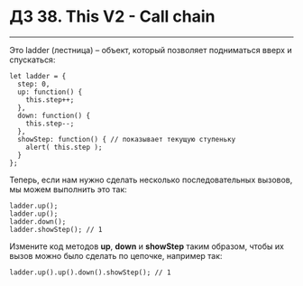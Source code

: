 # ДЗ 38. This V2 - Call chain
<hr>

Это ladder (лестница) – объект, который позволяет подниматься вверх и спускаться:

```
let ladder = {
  step: 0,
  up: function() {
    this.step++;
  },
  down: function() {
    this.step--;
  },
  showStep: function() { // показывает текущую ступеньку
    alert( this.step );
  }
};
```

Теперь, если нам нужно сделать несколько последовательных вызовов, мы можем выполнить это так:

```
ladder.up();
ladder.up();
ladder.down();
ladder.showStep(); // 1
```

Измените код методов **up**, **down** и **showStep** таким образом, чтобы их вызов можно было сделать по цепочке, например так:

```
ladder.up().up().down().showStep(); // 1
```